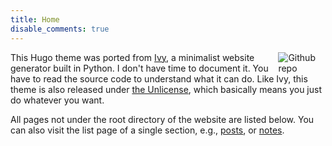 ```yaml
---
title: Home
disable_comments: true
---
```


[<img src="https://s3.ax1x.com/2021/01/09/sMF06P.png" style="max-width:15%;min-width:40px;float:right;" alt="Github repo" />](https://github.com/yihui/hugo-ivy)

This Hugo theme was ported from [Ivy](https://github.com/dmulholland/ivy), a minimalist website generator built in Python. I don't have time to document it. You have to read the source code to understand what it can do. Like Ivy, this theme is also released under [the Unlicense](https://en.wikipedia.org/wiki/Unlicense), which basically means you just do whatever you want.

All pages not under the root directory of the website are listed below. You can also visit the list page of a single section, e.g., [posts](/post/), or [notes](/note/).


